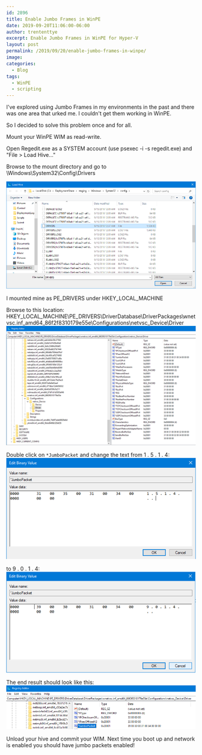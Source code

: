 ```yaml
---
id: 2896
title: Enable Jumbo Frames in WinPE
date: 2019-09-20T11:06:00-06:00
author: trententtye
excerpt: Enable Jumbo Frames in WinPE for Hyper-V
layout: post
permalink: /2019/09/20/enable-jumbo-frames-in-winpe/
image: 
categories:
  - Blog
tags:
  - WinPE
  - scripting
---
```


I've explored using Jumbo Frames in my environments in the past and there was one area that urked me.  I couldn't get them working in WinPE.

So I decided to solve this problem once and for all.

Mount your WinPE WIM as read-write.

Open Regedit.exe as a SYSTEM account (use psexec -i -s regedit.exe) and "File > Load Hive..."

Browse to the mount directory and go to \Windows\System32\Config\Drivers

![](/wp-content/uploads/2019/09/LoadHive.png)  

I mounted mine as PE_DRIVERS under HKEY_LOCAL_MACHINE

Browse to this location:
HKEY_LOCAL_MACHINE\PE_DRIVERS\DriverDatabase\DriverPackages\wnetvsc.inf_amd64_86f2f8310179e55e\Configurations\netvsc_Device\Driver
![](/wp-content/uploads/2019/09/Jumbo_Before.png)  

Double click on `*JumboPacket` and change the text from 1 . 5 . 1 . 4:  
![](/wp-content/uploads/2019/09/REG_NONE_1514.png)  

to 9 . 0 . 1 . 4:  
![](/wp-content/uploads/2019/09/REG_NONE_9014.png)  

The end result should look like this:
![](/wp-content/uploads/2019/09/Jumbo_After.png)  

Unload your hive and commit your WIM.  Next time you boot up and network is enabled you should have jumbo packets enabled!




